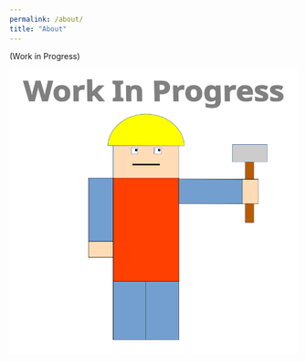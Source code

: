 ```yaml
---
permalink: /about/
title: "About"
---
```


(Work in Progress)

![WIP](/assets/images/common/WIP.png)
